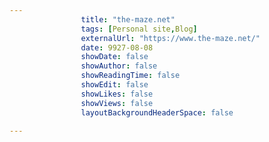 ---
                title: "the-maze.net"
                tags: [Personal site,Blog]
                externalUrl: "https://www.the-maze.net/"
                date: 9927-08-08
                showDate: false
                showAuthor: false
                showReadingTime: false
                showEdit: false
                showLikes: false
                showViews: false
                layoutBackgroundHeaderSpace: false
                ---
